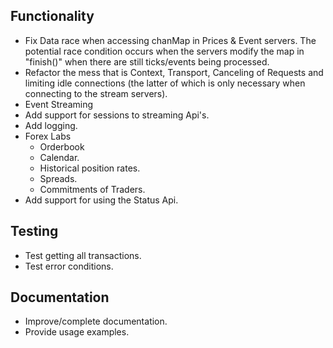 ## Functionality

* Fix Data race when accessing chanMap in Prices & Event servers.
  The potential race condition occurs when the servers modify the map in "finish()" when there are
  still ticks/events being processed.
* Refactor the mess that is Context, Transport, Canceling of Requests and limiting idle connections 
  (the latter of which is only necessary when connecting to the stream servers).
* Event Streaming
* Add support for sessions to streaming Api's.
* Add logging.
* Forex Labs
    * Orderbook
    * Calendar.
    * Historical position rates.
    * Spreads.
    * Commitments of Traders.
 * Add support for using the Status Api.

## Testing

* Test getting all transactions.
* Test error conditions.

## Documentation

* Improve/complete documentation.
* Provide usage examples.
